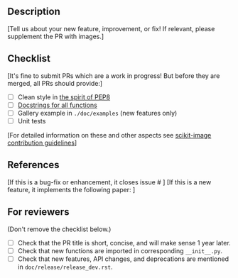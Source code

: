 ## Description
[Tell us about your new feature, improvement, or fix! If relevant, please supplement the PR with images.]


## Checklist
[It's fine to submit PRs which are a work in progress! But before they are merged, all PRs should provide:]
- [ ] Clean style in [the spirit of PEP8](https://www.python.org/dev/peps/pep-0008/)
- [ ] [Docstrings for all functions](https://github.com/numpy/numpy/blob/master/doc/example.py)
- [ ] Gallery example in `./doc/examples` (new features only)
- [ ] Unit tests

[For detailed information on these and other aspects see [scikit-image contribution guidelines](http://scikit-image.org/docs/dev/contribute.html)]


## References
[If this is a bug-fix or enhancement, it closes issue # ]
[If this is a new feature, it implements the following paper: ]

## For reviewers

(Don't remove the checklist below.)

- [ ] Check that the PR title is short, concise, and will make sense 1 year
  later.
- [ ] Check that new functions are imported in corresponding `__init__.py`.
- [ ] Check that new features, API changes, and deprecations are mentioned in
      `doc/release/release_dev.rst`.

